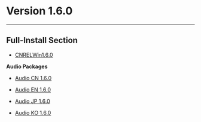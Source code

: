 # Version 1.6.0

----

## Full-Install Section

- [CNRELWin1.6.0](https://autopatchcn.yuanshen.com/client_app/pc_mihoyo/20210609_cda4068353f840c3/YuanShen_1.6.0.zip)

**Audio Packages**

- [Audio CN 1.6.0](https://autopatchcn.yuanshen.com/client_app/pc_mihoyo/20210609_cda4068353f840c3/Audio_Chinese_1.6.0.zip)

- [Audio EN 1.6.0](https://autopatchcn.yuanshen.com/client_app/pc_mihoyo/20210609_cda4068353f840c3/Audio_English(US)_1.6.0.zip)

- [Audio JP 1.6.0](https://autopatchcn.yuanshen.com/client_app/pc_mihoyo/20210609_cda4068353f840c3/Audio_Japanese_1.6.0.zip)

- [Audio KO 1.6.0](https://autopatchcn.yuanshen.com/client_app/pc_mihoyo/20210609_cda4068353f840c3/Audio_Korean_1.6.0.zip)
